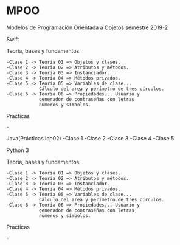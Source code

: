 # MPOO

Modelos de Programación Orientada a Objetos semestre 2019-2


Swift
  
  Teoria, bases y fundamentos
    
    -Clase 1 -> Teoria 01 => Objetos y clases.
    -Clase 2 -> Teoria 02 => Atributos y métodos.
    -Clase 3 -> Teoria 03 => Instanciador.
    -Clase 4 -> Teoria 04 => Métodos privados.
    -Clase 5 -> Teoria 05 => Variables de clase... 
                Cálculo del area y perímetro de tres círculos.
    -Clase 6 -> Teoria 06 => Propiedades... Usuario y
                generador de contraseñas con letras
                numeros y símbolos.
  
  Practicas
    
    -
 
 Java(Prácticas lcp02)
  -Clase 1
  -Clase 2
  -Clase 3
  -Clase 4
  -Clase 5
 
 Python 3
   
   Teoria, bases y fundamentos
    
    -Clase 1 -> Teoria 01 => Objetos y clases.
    -Clase 2 -> Teoria 02 => Atributos y métodos.
    -Clase 3 -> Teoria 03 => Instanciador.
    -Clase 4 -> Teoria 04 => Métodos privados.
    -Clase 5 -> Teoria 05 => Variables de clase... 
                Cálculo del area y perímetro de tres círculos.
    -Clase 6 -> Teoria 06 => Propiedades... Usuario y
                generador de contraseñas con letras
                numeros y símbolos.
  
  Practicas
    
    -
